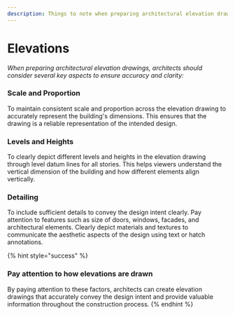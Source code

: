 ```yaml
---
description: Things to note when preparing architectural elevation drawings
---
```


# Elevations

_When preparing architectural elevation drawings, architects should consider several key aspects to ensure accuracy and clarity:_

### **Scale and Proportion**

To maintain consistent scale and proportion across the elevation drawing to accurately represent the building's dimensions. This ensures that the drawing is a reliable representation of the intended design.

### **Levels and Heights**

To clearly depict different levels and heights in the elevation drawing through level datum lines for all stories. This helps viewers understand the vertical dimension of the building and how different elements align vertically.

### **Detailing**

To include sufficient details to convey the design intent clearly. Pay attention to features such as size of doors, windows, facades, and architectural elements. Clearly depict materials and textures to communicate the aesthetic aspects of the design using text or hatch annotations.

{% hint style="success" %}
### Pay attention to how elevations are drawn

By paying attention to these factors, architects can create elevation drawings that accurately convey the design intent and provide valuable information throughout the construction process.
{% endhint %}
